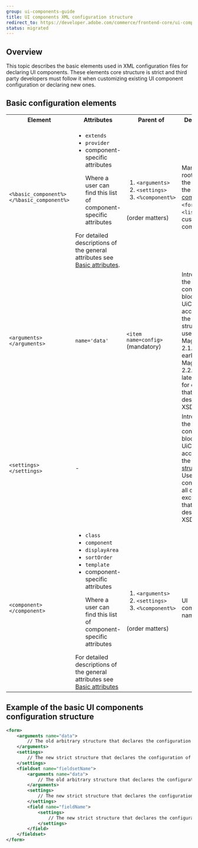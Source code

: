 ```yaml
---
group: ui-components-guide
title: UI components XML configuration structure
redirect_to: https://developer.adobe.com/commerce/frontend-core/ui-components/concepts/xml-configuration/
status: migrated
---
```


## Overview

This topic describes the basic elements used in XML configuration files for declaring  UI components. These elements core structure is strict and third party developers must follow it when customizing existing UI component configuration or declaring new ones.

## Basic configuration elements

<table>
  <tr>
    <th>
      Element
    </th>
    <th>
      Attributes
    </th>
    <th>
      Parent of
    </th>
    <th>
      Description
    </th>
  </tr>
  <tr>
    <td>
      <code>&lt;%basic_component%&gt;&lt;/%basic_component%&gt;</code>
    </td>
    <td>
      <ul>
        <li>
          <code>extends</code>
        </li>
        <li>
          <code>provider</code>
        </li>
        <li>component-specific attributes
        </li>
        <li style="list-style: none; display: inline">
          <p class="q">
            Where a user can find this list of component-specific
            attributes
          </p>
        </li>
      </ul>For detailed descriptions of the general attributes see
      <a href="{{ page.baseurl }}/ui_comp_guide/components/basic-attributes.html">
      Basic attributes</a>.
    </td>
    <td>
      <ol>
        <li>
          <code>&lt;arguments&gt;</code>
        </li>
        <li>
          <code>&lt;settings&gt;</code>
        </li>
        <li><code>&lt;%component%&gt;</code>
        </li>
      </ol><br />
      (order matters)
    </td>
    <td>
      Mandatory root element, the name of the <a href="{{ page.baseurl }}/ui_comp_guide/bk-ui_comps.html#general-structure">
      basic UI component</a>: <code>&lt;form&gt;</code>,
      <code>&lt;listing&gt;</code> or custom basic component.
    </td>
  </tr>
  <tr>
    <td>
      <code>&lt;arguments&gt;&lt;/arguments&gt;</code>
    </td>
    <td>
      <code>name='data'</code>
    </td>
    <td>
      <code>&lt;item name=config&gt;</code> (mandatory)
    </td>
    <td>
      Introduces the configuration block for UiComponent according
      to the old structure used in Magento 2.1.x and earlier. In
      Magento 2.2.x and later only use for options that are not
      described in XSD.
    </td>
  </tr>
  <tr>
    <td>
      <code>&lt;settings&gt;&lt;/settings&gt;</code>
    </td>
    <td>
      -
    </td>
    <td></td>
    <td>
      Introduces the configuration block for UiComponent according
      to the <a href="{{ page.baseurl }}/ui_comp_guide/best-practices/semantic_config.html">
      new structure</a>. Use for configuring all options, except
      those that are not described in XSD.
    </td>
  </tr>
  <tr>
    <td>
      <code>&lt;component&gt;&lt;/component&gt;</code>
    </td>
    <td>
      <ul>
        <li>
          <code>class</code>
        </li>
        <li>
          <code>component</code>
        </li>
        <li>
          <code>displayArea</code>
        </li>
        <li>
          <code>sortOrder</code>
        </li>
        <li>
          <code>template</code>
        </li>
        <li>component-specific attributes
        </li>
        <li style="list-style: none; display: inline">
          <p class="q">
            Where a user can find this list of component-specific
            attributes
          </p>
        </li>
      </ul>For detailed descriptions of the general attributes see
      <a href="{{ page.baseurl }}/ui_comp_guide/components/basic-attributes.html">
      Basic attributes</a>
    </td>
    <td>
      <ol>
        <li>
          <code>&lt;arguments&gt;</code>
        </li>
        <li>
          <code>&lt;settings&gt;</code>
        </li>
        <li><code>&lt;%component%&gt;</code>
        </li>
      </ol><br />
      (order matters)
    </td>
    <td>
      UI component name
    </td>
  </tr>
</table>

## Example of the basic UI components configuration structure

```xml
<form>
    <arguments name="data">
        // The old arbitrary structure that declares the configuration of the Form component
    </arguments>
    <settings>
        // The new strict structure that declares the configuration of the Form component
    </settings>
    <fieldset name="fieldsetName">
        <arguments name="data">
            // The old arbitrary structure that declares the configuration of the Fieldset component.
        </arguments>
        <settings>
            // The new strict structure that declares the configuration of the Fieldset component
        </settings>
        <field name="fieldName">
            <settings>
                // The new strict structure that declares the configuration of the Field component
            </settings>
        </field>
    </fieldset>
</form>
```
